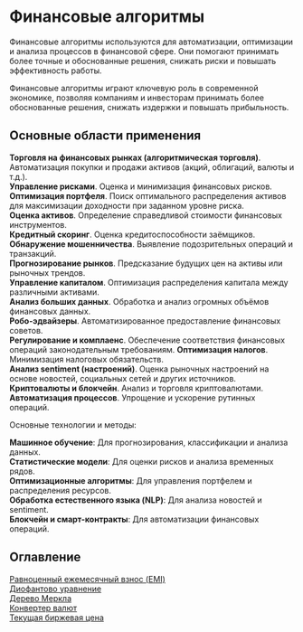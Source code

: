 # Финансовые алгоритмы

Финансовые алгоритмы используются для автоматизации, оптимизации и анализа процессов в финансовой сфере. Они помогают принимать более точные и обоснованные решения, снижать риски и повышать эффективность работы.

Финансовые алгоритмы играют ключевую роль в современной экономике, позволяя компаниям и инвесторам принимать более обоснованные решения, снижать издержки и повышать прибыльность.

## Основные области применения

__Торговля на финансовых рынках (алгоритмическая торговля)__. Автоматизация покупки и продажи активов (акций, облигаций, валюты и т.д.).  
__Управление рисками__. Оценка и минимизация финансовых рисков.  
__Оптимизация портфеля__. Поиск оптимального распределения активов для максимизации доходности при заданном уровне риска.  
__Оценка активов__. Определение справедливой стоимости финансовых инструментов.  
__Кредитный скоринг__. Оценка кредитоспособности заёмщиков.  
__Обнаружение мошенничества__. Выявление подозрительных операций и транзакций.  
__Прогнозирование рынков__. Предсказание будущих цен на активы или рыночных трендов.  
__Управление капиталом__. Оптимизация распределения капитала между различными активами.  
__Анализ больших данных__. Обработка и анализ огромных объёмов финансовых данных.  
__Робо-эдвайзеры__. Автоматизированное предоставление финансовых советов.  
__Регулирование и комплаенс__. Обеспечение соответствия финансовых операций законодательным требованиям.
__Оптимизация налогов__. Минимизация налоговых обязательств.  
__Анализ sentiment (настроений)__. Оценка рыночных настроений на основе новостей, социальных сетей и других источников.  
__Криптовалюты и блокчейн__. Анализ и торговля криптовалютами.  
__Автоматизация процессов__. Упрощение и ускорение рутинных операций.

Основные технологии и методы:

__Машинное обучение__: Для прогнозирования, классификации и анализа данных.  
__Статистические модели__: Для оценки рисков и анализа временных рядов.  
__Оптимизационные алгоритмы__: Для управления портфелем и распределения ресурсов.  
__Обработка естественного языка (NLP)__: Для анализа новостей и sentiment.  
__Блокчейн и смарт-контракты__: Для автоматизации финансовых операций.

## Оглавление

[Равноценный ежемесячный взнос (EMI)](equated_monthly_installments.md)  
[Диофантово уравнение](diophantine_equation.md)  
[Дерево Меркла](merkle_tree.md)  
[Конвертер валют](../web_programming/currency_converter.md)  
[Текущая биржевая цена](../web_programming/current_stock_price.md) 